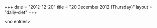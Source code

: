 +++
date = "2012-12-20"
title = "20 December 2012 (Thursday)"
layout = "daily-diet"
+++


\<no entries\>
